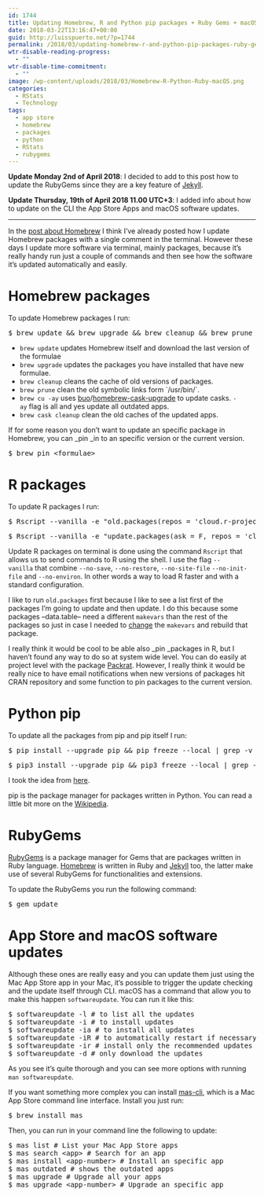 ```yaml
---
id: 1744
title: Updating Homebrew, R and Python pip packages + Ruby Gems + macOS
date: 2018-03-22T13:16:47+00:00
guid: http://luisspuerto.net/?p=1744
permalink: /2018/03/updating-homebrew-r-and-python-pip-packages-ruby-gems-macos/
wtr-disable-reading-progress:
  - ""
wtr-disable-time-commitment:
  - ""
image: /wp-content/uploads/2018/03/Homebrew-R-Python-Ruby-macOS.png
categories:
  - RStats
  - Technology
tags:
  - app store
  - homebrew
  - packages
  - python
  - RStats
  - rubygems
---
```

**Update Monday 2nd of April 2018**: I decided to add to this post how to update the RubyGems since they are a key feature of [Jekyll](http://luisspuerto.net/2018/03/jekyll/).

**Update Thursday, 19th of April 2018 11.00 UTC+3**: I added info about how to update on the CLI the App Store Apps and macOS software updates.

* * *

In the [post about Homebrew](http://luisspuerto.net/2017/11/homebrew/) I think I&#8217;ve already posted how I update Homebrew packages with a single comment in the terminal. However these days I update more software via terminal, mainly packages, because it&#8217;s really handy run just a couple of commands and then see how the software it&#8217;s updated automatically and easily.

# Homebrew packages

To update Homebrew packages I run:

<pre class="lang:sh decode:true ">$ brew update && brew upgrade && brew cleanup && brew prune && brew cu -ay && brew cask cleanup</pre>

  * `brew update` updates Homebrew itself and download the last version of the formulae
  * `brew upgrade` updates the packages you have installed that have new formulae.
  * `brew cleanup` cleans the cache of old versions of packages.
  * `brew prune` clean the old symbolic links form \`/usr/bin/\`.
  * `brew cu -ay` uses <a class="url fn" href="https://github.com/buo" rel="author"><span class="author">buo</span></a><span class="path-divider">/</span><a href="https://github.com/buo/homebrew-cask-upgrade" data-pjax="#js-repo-pjax-container">homebrew-cask-upgrade</a> to update casks. `-ay` flag is all and yes update all outdated apps.
  * `brew cask cleanup` clean the old caches of the updated apps.

If for some reason you don&#8217;t want to update an specific package in Homebrew, you can _pin _in to an specific version or the current version.

<pre class="lang:sh decode:true ">$ brew pin &lt;formulae&gt;</pre>

# R packages

To update R packages I run:

<pre class="lang:sh decode:true">$ Rscript --vanilla -e "old.packages(repos = 'cloud.r-project.org')"</pre>

<pre class="lang:sh decode:true">$ Rscript --vanilla -e "update.packages(ask = F, repos = 'cloud.r-project.org')"</pre>

Update R packages on terminal is done using the command `Rscript` that allows us to send commands to R using the shell. I use the flag `--vanilla` that combine `--no-save`, `--no-restore`, `--no-site-file` `--no-init-file` and `--no-environ`. In other words a way to load R faster and with a standard configuration.

I like to run `old.packages` first because I like to see a list first of the packages I&#8217;m going to update and then update. I do this because some packages –data.table– need a different `makevars` than the rest of the packages so just in case I needed to [change](http://luisspuerto.net/2018/01/install-r-100-homebrew-edition-with-openblas-openmp-my-version/#data-table-package) the `makevars` and rebuild that package.

I really think it would be cool to be able also _pin _packages in R, but I haven&#8217;t found any way to do so at system wide level. You can do easily at project level with the package [Packrat](https://rstudio.github.io/packrat/). However, I really think it would be really nice to have email notifications when new versions of packages hit CRAN repository and some function to pin packages to the current version.

# Python pip

To update all the packages from pip and pip itself I run:

<pre class="lang:sh decode:true">$ pip install --upgrade pip && pip freeze --local | grep -v '^\-e' | cut -d = -f 1  | xargs -n1 pip install -U</pre>

<pre class="lang:sh decode:true ">$ pip3 install --upgrade pip && pip3 freeze --local | grep -v '^\-e' | cut -d = -f 1  | xargs -n1 pip3 install -U</pre>

I took the idea from [here](https://stackoverflow.com/questions/2720014/upgrading-all-packages-with-pip).

pip is the package manager for packages written in Python. You can read a little bit more on the [Wikipedia](https://en.wikipedia.org/wiki/Pip_(package_manager)).

# RubyGems

[RubyGems](https://en.wikipedia.org/wiki/RubyGems) is a package manager for Gems that are packages written in Ruby language. [Homebrew](http://luisspuerto.net/2017/11/homebrew/) is written in Ruby and [Jekyll](http://luisspuerto.net/2018/03/jekyll/) too, the latter make use of several RubyGems for functionalities and extensions.

To update the RubyGems you run the following command:

<pre class="lang:sh decode:true ">$ gem update</pre>

# App Store and macOS software updates

Although these ones are really easy and you can update them just using the Mac App Store app in your Mac, it&#8217;s possible to trigger the update checking and the update itself through CLI. macOS has a command that allow you to make this happen `softwareupdate`. You can run it like this:

<pre class="lang:default decode:true">$ softwareupdate -l # to list all the updates
$ softwareupdate -i # to install updates
$ softwareupdate -ia # to install all updates
$ softwareupdate -iR # to automatically restart if necessary by the update
$ softwareupdate -ir # install only the recommended updates
$ softwareupdate -d # only download the updates</pre>

As you see it&#8217;s quite thorough and you can see more options with running `man softwareupdate`.

If you want something more complex you can install [mas-cli](https://github.com/mas-cli/mas), which is a Mac App Store command line interface. Install you just run:

<pre class="lang:default decode:true ">$ brew install mas</pre>

Then, you can run in your command line the following to update:

<pre class="lang:default decode:true ">$ mas list # List your Mac App Store apps
$ mas search &lt;app&gt; # Search for an app
$ mas install &lt;app-number&gt; # Install an specific app
$ mas outdated # shows the outdated apps
$ mas upgrade # Upgrade all your apps
$ mas upgrade &lt;app-number&gt; # Upgrade an specific app</pre>

&nbsp;
